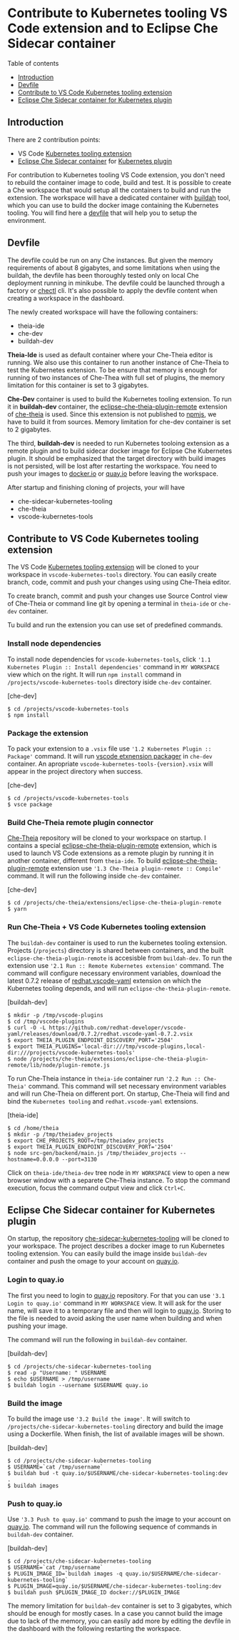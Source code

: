 Contribute to Kubernetes tooling VS Code extension and to Eclipse Che Sidecar container
================

Table of contents

 - [Introduction](#introduction)
 - [Devfile](#devfile)
 - [Contribute to VS Code Kubernetes tooling extension](#)
 - [Eclipse Che Sidecar container for Kubernetes plugin](#)
 
## Introduction

There are 2 contribution points:
- VS Code [Kubernetes tooling extension](https://github.com/Azure/vscode-kubernetes-tools)
- [Eclipse Che Sidecar container](https://github.com/che-dockerfiles/che-sidecar-kubernetes-tooling) for [Kubernetes plugin](https://github.com/eclipse/che-plugin-registry/tree/master/v3/plugins/ms-kubernetes-tools/vscode-kubernetes-tools)

For contribution to Kubernetes tooling VS Code extension, you don't need to rebuild the container image to code, build and test.
It is possible to create a Che workspace that would setup all the containers to build and run the extension. The workspace will have a dedicated container with [buildah](https://github.com/containers/buildah) tool, which you can use to build the docker image containing the Kubernetes tooling.
You will find here a [devfile](devfile.yaml) that will help you to setup the environment.

## Devfile

The devfile could be run on any Che instances. But given the memory requirements of about 8 gigabytes, and some limitations when using the buildah, the devfile has been thoroughly tested only on local Che deployment running in minikube.
The devfile could be launched through a factory or [chectl](https://github.com/che-incubator/chectl) cli. It's also possible to apply the devfile content when creating a workspace in the dashboard.

The newly created workspace will have the following containers:

- theia-ide
- che-dev
- buildah-dev

**Theia-Ide** is used as default container where your Che-Theia editor is running. We also use this container to run another instance of Che-Theia to test the Kubernetes extension. To be ensure that memory is enough for running of two instances of Che-Thea with full set of plugins, the memory limitation for this container is set to 3 gigabytes.

**Che-Dev** container is used to build the Kubernetes tooling extension. To run it in **buildah-dev** container, the [eclipse-che-theia-plugin-remote](https://github.com/eclipse/che-theia/tree/master/extensions/eclipse-che-theia-plugin-remote) extension of [che-theia](https://github.com/eclipse/che-theia) is used. Since this extension is not published to [npmjs](https://www.npmjs.com/search?q=%40eclipse-che), we have to build it from sources. Memory limitation for che-dev container is set to 2 gigabytes.

The third, **buildah-dev** is needed to run Kubernetes tooloing extension as a remote plugin and to build sidecar docker image for Eclipse Che Kubernetes plugin. It should be emphasized that the target directory with build images is not persisted, will be lost after restarting the workspace. You need to push your images to [docker.io](docker.io) or [quay.io](quay.io) before leaving the workspace.

After startup and finishing cloning of projects, your will have
- che-sidecar-kubernetes-tooling
- che-theia
- vscode-kubernetes-tools


## Contribute to VS Code Kubernetes tooling extension

The VS Code [Kubernetes tooling extension](https://github.com/Azure/vscode-kubernetes-tools) will be cloned to your workspace in `vscode-kubernetes-tools` directory.
You can easily create branch, code, commit and push your changes using using Che-Theia editor.

To create branch, commit and push your changes use Source Control view of Che-Theia or command line git by opening a terminal in `theia-ide` or `che-dev` container.

Tu build and run the extension you can use set of predefined commands.

### Install node dependencies

To install node dependencies for `vscode-kubernetes-tools`, click `'1.1 Kubernetes Plugin :: Install dependencies'` command in `MY WORKSPACE` view which on the right. It will run `npm install` command in `/projects/vscode-kubernetes-tools` directory iside `che-dev` container.

[che-dev]
```
$ cd /projects/vscode-kubernetes-tools
$ npm install
```

### Package the extension

To pack your extension to a `.vsix` file use `'1.2 Kubernetes Plugin :: Package'` command. It will run [vscode etxnension packager](https://github.com/microsoft/vscode-vsce) in `che-dev` container. An apropriate `vscode-kubernetes-tools-{version}.vsix` will appear in the project directory when success.

[che-dev]
```
$ cd /projects/vscode-kubernetes-tools
$ vsce package
```

### Build Che-Theia remote plugin connector

[Che-Theia](https://github.com/eclipse/che-theia) repository will be cloned to your workspace on startup.
I contains a special [eclipse-che-theia-plugin-remote](https://github.com/eclipse/che-theia/tree/master/extensions/eclipse-che-theia-plugin-remote) extension, which is used to launch VS Code extensions as a remote plugin by running it in another container, different from `theia-ide`. To build [eclipse-che-theia-plugin-remote](https://github.com/eclipse/che-theia/tree/master/extensions/eclipse-che-theia-plugin-remote) extension use `'1.3 Che-Theia plugin-remote :: Compile'` command. It will run the following inside `che-dev` container.

[che-dev]
```
$ cd /projects/che-theia/extensions/eclipse-che-theia-plugin-remote
$ yarn
```

### Run Che-Theia + VS Code Kubernetes tooling extension

The `buildah-dev` container is used to run the kubernetes tooling extension. Projects (`/projects`) directory is shared between containers, and the built `eclipse-che-theia-plugin-remote` is accesisble from `buildah-dev`.
To run the extension use `'2.1 Run :: Remote Kubernetes extension'` command. The command will configure necessary environment variables, download the latest 0.7.2 release of [redhat.vscode-yaml](https://github.com/redhat-developer/vscode-yaml/releases) extension on which the Kubernetes tooling depends, and will run `eclipse-che-theia-plugin-remote`.

[buildah-dev]
```
$ mkdir -p /tmp/vscode-plugins
$ cd /tmp/vscode-plugins
$ curl -O -L https://github.com/redhat-developer/vscode-yaml/releases/download/0.7.2/redhat.vscode-yaml-0.7.2.vsix
$ export THEIA_PLUGIN_ENDPOINT_DISCOVERY_PORT='2504'
$ export THEIA_PLUGINS='local-dir:///tmp/vscode-plugins,local-dir:///projects/vscode-kubernetes-tools'
$ node /projects/che-theia/extensions/eclipse-che-theia-plugin-remote/lib/node/plugin-remote.js
```

To run Che-Theia instance in `theia-ide` container run `'2.2 Run :: Che-Theia'` command. This command will set necessary environment variables and will run Che-Theia on different port. On startup, Che-Theia will find and bind the `Kubernetes tooling` and `redhat.vscode-yaml` extensions.

[theia-ide]
```
$ cd /home/theia
$ mkdir -p /tmp/theiadev_projects
$ export CHE_PROJECTS_ROOT=/tmp/theiadev_projects
$ export THEIA_PLUGIN_ENDPOINT_DISCOVERY_PORT='2504'
$ node src-gen/backend/main.js /tmp/theiadev_projects --hostname=0.0.0.0 --port=3130
```

Click on `theia-ide/theia-dev` tree node in `MY WORKSPACE` view to open a new browser window with a separete Che-Theia instance.
To stop the command execution, focus the command output view and click `Ctrl+C`.

## Eclipse Che Sidecar container for Kubernetes plugin

On startup, the repository [che-sidecar-kubernetes-tooling](https://github.com/che-dockerfiles/che-sidecar-kubernetes-tooling) will be cloned to your workspace. The project describes a docker image to run Kubernetes tooling extension.
You can easily build the image inside `buildah-dev` container and push the omage to your account on [quay.io](quay.io).

### Login to quay.io

The first you need to login to [quay.io](quay.io) repository. For that you can use `'3.1 Login to quay.io'` command in `MY WORKSPACE` view.
It will ask for the user name, will save it to a temporary file and then will login to [quay.io](quay.io).
Storing to the file is needed to avoid asking the user name when building and when pushing your image. 

The command will run the following in `buildah-dev` container.

[buildah-dev]
```
$ cd /projects/che-sidecar-kubernetes-tooling
$ read -p "Username: " USERNAME
$ echo $USERNAME > /tmp/username
$ buildah login --username $USERNAME quay.io
```

### Build the image

To build the image use `'3.2 Build the image'`. It will switch to `/projects/che-sidecar-kubernetes-tooling` directory and build the image using a Dockerfile. When finish, the list of available images will be shown.

[buildah-dev]
```
$ cd /projects/che-sidecar-kubernetes-tooling
$ USERNAME=`cat /tmp/username`
$ buildah bud -t quay.io/$USERNAME/che-sidecar-kubernetes-tooling:dev .
$ buildah images
```

### Push to quay.io

Use `'3.3 Push to quay.io'` command to push the image to your account on [quay.io](quay.io). The command will run the following sequence of commands in `buildah-dev` container.

[buildah-dev]
```
$ cd /projects/che-sidecar-kubernetes-tooling
$ USERNAME=`cat /tmp/username`
$ PLUGIN_IMAGE_ID=`buildah images -q quay.io/$USERNAME/che-sidecar-kubernetes-tooling`
$ PLUGIN_IMAGE=quay.io/$USERNAME/che-sidecar-kubernetes-tooling:dev
$ buildah push $PLUGIN_IMAGE_ID docker://$PLUGIN_IMAGE
```

The memory limitation for `buildah-dev` container is set to 3 gigabytes, which should be enough for mostly cases. In a case you cannot build the image due to lack of the memory, you can easily add more by editing the devfile in the dashboard with the following restarting the workspace.
